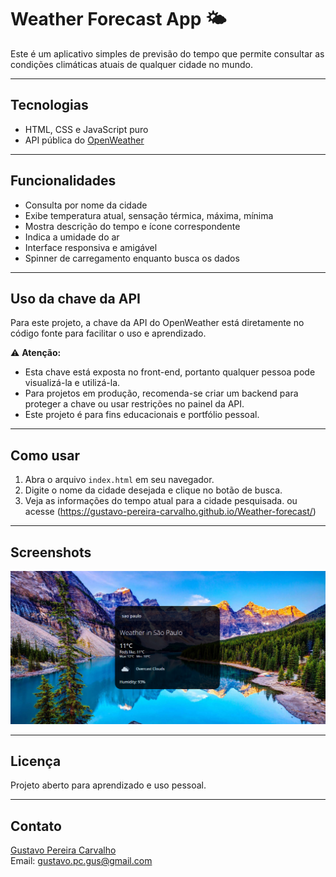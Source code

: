 # Weather Forecast App 🌤️

Este é um aplicativo simples de previsão do tempo que permite consultar as condições climáticas atuais de qualquer cidade no mundo.

---

## Tecnologias

- HTML, CSS e JavaScript puro
- API pública do [OpenWeather](https://openweathermap.org/api)

---

## Funcionalidades

- Consulta por nome da cidade
- Exibe temperatura atual, sensação térmica, máxima, mínima
- Mostra descrição do tempo e ícone correspondente
- Indica a umidade do ar
- Interface responsiva e amigável
- Spinner de carregamento enquanto busca os dados

---

## Uso da chave da API

Para este projeto, a chave da API do OpenWeather está diretamente no código fonte para facilitar o uso e aprendizado.

⚠️ **Atenção:**  
- Esta chave está exposta no front-end, portanto qualquer pessoa pode visualizá-la e utilizá-la.  
- Para projetos em produção, recomenda-se criar um backend para proteger a chave ou usar restrições no painel da API.  
- Este projeto é para fins educacionais e portfólio pessoal.

---

## Como usar

1. Abra o arquivo `index.html` em seu navegador.  
2. Digite o nome da cidade desejada e clique no botão de busca.  
3. Veja as informações do tempo atual para a cidade pesquisada.
ou acesse (https://gustavo-pereira-carvalho.github.io/Weather-forecast/)

---

## Screenshots

![Tela principal do app](./screenshots/foto.png)

---

## Licença

Projeto aberto para aprendizado e uso pessoal.

---

## Contato

[Gustavo Pereira Carvalho](https://github.com/Gustavo-Pereira-Carvalho)  
Email: gustavo.pc.gus@gmail.com
